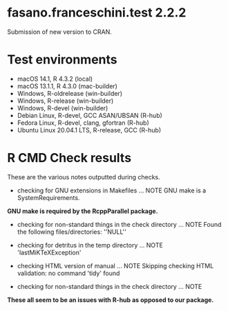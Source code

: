 # fasano.franceschini.test 2.2.2
Submission of new version to CRAN.

# Test environments
* macOS 14.1, R 4.3.2 (local)
* macOS 13.1.1, R 4.3.0 (mac-builder)
* Windows, R-oldrelease (win-builder)
* Windows, R-release (win-builder)
* Windows, R-devel (win-builder)
* Debian Linux, R-devel, GCC ASAN/UBSAN (R-hub)
* Fedora Linux, R-devel, clang, gfortran (R-hub)
* Ubuntu Linux 20.04.1 LTS, R-release, GCC (R-hub)

# R CMD Check results
These are the various notes outputted during checks.

* checking for GNU extensions in Makefiles ... NOTE
GNU make is a SystemRequirements.

**GNU make is required by the RcppParallel package.**

* checking for non-standard things in the check directory ... NOTE
Found the following files/directories:
  ''NULL''

* checking for detritus in the temp directory ... NOTE
  'lastMiKTeXException'
  
* checking HTML version of manual ... NOTE
Skipping checking HTML validation: no command 'tidy' found

* checking for non-standard things in the check directory ... NOTE

 **These all seem to be an issues with R-hub as opposed to our package.**
